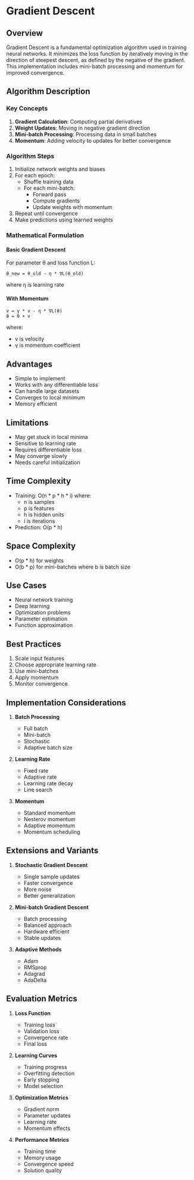 # Gradient Descent

## Overview
Gradient Descent is a fundamental optimization algorithm used in training neural networks. It minimizes the loss function by iteratively moving in the direction of steepest descent, as defined by the negative of the gradient. This implementation includes mini-batch processing and momentum for improved convergence.

## Algorithm Description

### Key Concepts
1. **Gradient Calculation**: Computing partial derivatives
2. **Weight Updates**: Moving in negative gradient direction
3. **Mini-batch Processing**: Processing data in small batches
4. **Momentum**: Adding velocity to updates for better convergence

### Algorithm Steps
1. Initialize network weights and biases
2. For each epoch:
   - Shuffle training data
   - For each mini-batch:
     - Forward pass
     - Compute gradients
     - Update weights with momentum
3. Repeat until convergence
4. Make predictions using learned weights

### Mathematical Formulation

#### Basic Gradient Descent
For parameter θ and loss function L:
```
θ_new = θ_old - η * ∇L(θ_old)
```
where η is learning rate

#### With Momentum
```
v = γ * v - η * ∇L(θ)
θ = θ + v
```
where:
- v is velocity
- γ is momentum coefficient

## Advantages
- Simple to implement
- Works with any differentiable loss
- Can handle large datasets
- Converges to local minimum
- Memory efficient

## Limitations
- May get stuck in local minima
- Sensitive to learning rate
- Requires differentiable loss
- May converge slowly
- Needs careful initialization

## Time Complexity
- Training: O(n * p * h * i) where:
  - n is samples
  - p is features
  - h is hidden units
  - i is iterations
- Prediction: O(p * h)

## Space Complexity
- O(p * h) for weights
- O(b * p) for mini-batches
where b is batch size

## Use Cases
- Neural network training
- Deep learning
- Optimization problems
- Parameter estimation
- Function approximation

## Best Practices
1. Scale input features
2. Choose appropriate learning rate
3. Use mini-batches
4. Apply momentum
5. Monitor convergence

## Implementation Considerations
1. **Batch Processing**
   - Full batch
   - Mini-batch
   - Stochastic
   - Adaptive batch size

2. **Learning Rate**
   - Fixed rate
   - Adaptive rate
   - Learning rate decay
   - Line search

3. **Momentum**
   - Standard momentum
   - Nesterov momentum
   - Adaptive momentum
   - Momentum scheduling

## Extensions and Variants
1. **Stochastic Gradient Descent**
   - Single sample updates
   - Faster convergence
   - More noise
   - Better generalization

2. **Mini-batch Gradient Descent**
   - Batch processing
   - Balanced approach
   - Hardware efficient
   - Stable updates

3. **Adaptive Methods**
   - Adam
   - RMSprop
   - Adagrad
   - AdaDelta

## Evaluation Metrics
1. **Loss Function**
   - Training loss
   - Validation loss
   - Convergence rate
   - Final loss

2. **Learning Curves**
   - Training progress
   - Overfitting detection
   - Early stopping
   - Model selection

3. **Optimization Metrics**
   - Gradient norm
   - Parameter updates
   - Learning rate
   - Momentum effects

4. **Performance Metrics**
   - Training time
   - Memory usage
   - Convergence speed
   - Solution quality 